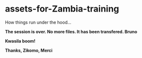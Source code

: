 <a id="top"></a>
# assets-for-Zambia-training
How things run under the hood...

**The session is over. No more files. It has been transfered. Bruno**

**Kwasila boom!**

**Thanks, Zikomo, Merci**


